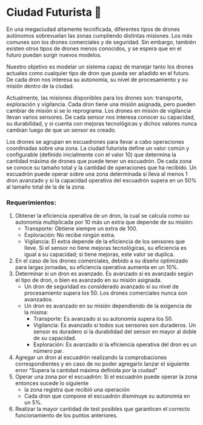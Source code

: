 # Ciudad Futurista 🌱

En una megaciudad altamente tecnificada, diferentes tipos de drones autónomos sobrevuelan las zonas cumpliendo distintas misiones. Los más comunes son los drones comerciales y de seguridad. Sin embargo, también existen otros tipos de drones menos conocidos, y se espera que en el futuro puedan surgir nuevos modelos.

Nuestro objetivo es modelar un sistema capaz de manejar tanto los drones actuales como cualquier tipo de dron que pueda ser añadido en el futuro. De cada dron nos interesa su autonomía, su nivel de procesamiento y su misión dentro de la ciudad.

Actualmente, las misiones disponibles para los drones son: transporte, exploración y vigilancia. Cada dron tiene una misión asignada, pero pueden cambiar de misión si se lo reprograma. Los drones en misión de vigilancia llevan varios sensores. De cada sensor nos interesa conocer su capacidad, su durabilidad, y si cuenta con mejoras tecnológicas y dichos valores nunca cambian luego de que un sensor es creado.

Los drones se agrupan en escuadrones para llevar a cabo operaciones coordinadas sobre una zona. La ciudad futurista define un valor común y configurable (definido inicialmente con el valor 10\) que determina la cantidad máxima de drones que puede tener un escuadrón. De cada zona se conoce su tamaño total y la cantidad de operaciones que ha recibido. Un escuadrón puede operar sobre una zona determinada si lleva al menos 1 dron avanzado y si la capacidad operativa del escuadrón supera en un 50% al tamaño total de la de la zona. 

### **Requerimientos:**

1. Obtener la eficiencia operativa de un dron, la cual se calcula como su autonomía multiplicada por 10 más un extra que depende de su misión:  
   * Transporte: Obtiene siempre un extra de 100\.  
   * Exploración: No recibe ningún extra.  
   * Vigilancia: El extra depende de la eficiencia de los sensores que lleve. Si el sensor no tiene mejoras tecnológicas, su eficiencia es igual a su capacidad; si tiene mejoras, este valor se duplica.  
2. En el caso de los drones comerciales, debido a su diseño optimizado para largas jornadas, su eficiencia operativa aumenta en un 10%.  
3. Determinar si un dron es avanzado. Es avanzado si es avanzado según el tipo de dron, o bien  es avanzado en su misión asignada.  
   * Un dron de seguridad es considerado avanzado si su nivel de procesamiento supera los 50\. Los drones comerciales nunca son avanzados.  
   * Un dron es avanzado en su misión dependiendo de la exigencia de la misma:  
     * Transporte: Es avanzado si su autonomía supera los 50\.  
     * Vigilancia: Es avanzado si todos sus sensores son duraderos. Un sensor es duradero si la durabilidad del sensor en mayor al doble de su capacidad.  
     * Exploración: Es avanzado si la eficiencia operativa del dron es un número par.  
4. Agregar un dron al escuadrón realizando la comprobaciones correspondientes y en caso de no poder agregarlo lanzar el siguiente error “Supera la cantidad máxima definida por la ciudad”  
5. Operar una zona por el escuadrón: Si el escuadrón puede operar la zona entonces sucede lo siguiente  
   * la zona registra que recibió una operación
   * Cada dron que compone el escuadrón disminuye su autonomía en un 5%.  
6. Realizar la mayor cantidad de test posibles que garanticen el correcto funcionamiento de los puntos anteriores.
